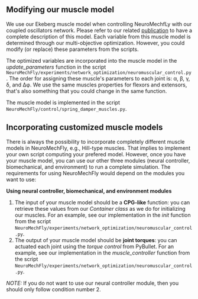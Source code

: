 ## Modifying our muscle model

We use our Ekeberg muscle model when controlling NeuroMechfLy with our coupled oscillators network. Please refer to our related [publication](https://www.biorxiv.org/content/10.1101/2021.04.17.440214v2) to have a complete description of this model. Each variable from this muscle model is determined through our multi-objective optimization. However, you could modify (or replace) these parameters from the scripts. 

The optimized variables are incorporated into the muscle model in the *update_parameters* function in the script ``` NeuroMechFly/experiments/network_optimization/neuromuscular_control.py```. The order for assigning these muscle's parameters to each joint is: α, β, γ, δ, and Δφ. We use the same muscles properties for flexors and extensors, that's also something that you could change in the same function.

The muscle model is implemented in the script ```NeuroMechFly/control/spring_damper_muscles.py```.

## Incorporating customized muscle models

There is always the possibility to incorporate completely different muscle models in NeuroMechFly, e.g., Hill-type muscles. That implies to implement your own script computing your prefered model. However, once you have your muscle model, you can use our other three modules (neural controller, biomechanical, and environment) to run a complete simulation. The requirements for using NeuroMechFly would depend on the modules you want to use:

**Using neural controller, biomechanical, and environment modules**

1. The input of your muscle model should be a **CPG-like** function: you can retrieve these values from our *Container class* as we do for initializing our muscles. For an example, see our implementation in the *init* function from the script ```NeuroMechFly/experiments/network_optimization/neuromuscular_control.py```.
2. The output of your muscle model should be **joint torques**: you can actuated each joint using the *torque control* from PyBullet. For an example, see our implementation in the *muscle_controller* function from the script ```NeuroMechFly/experiments/network_optimization/neuromuscular_control.py```.

*NOTE:* If you do not want to use our neural controller module, then you should only follow condition number 2.
